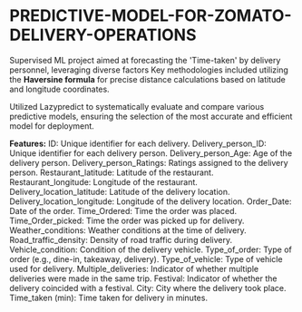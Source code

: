 # PREDICTIVE-MODEL-FOR-ZOMATO-DELIVERY-OPERATIONS
Supervised ML project aimed at forecasting the 'Time-taken' by delivery personnel, leveraging diverse factors
Key methodologies included utilizing the **Haversine formula** for precise distance calculations based on latitude and longitude coordinates. 

Utilized Lazypredict to systematically evaluate and compare various predictive models, ensuring the selection of the most accurate and efficient model for deployment.

**Features:**
ID: Unique identifier for each delivery.
Delivery_person_ID: Unique identifier for each delivery person.
Delivery_person_Age: Age of the delivery person.
Delivery_person_Ratings: Ratings assigned to the delivery person.
Restaurant_latitude: Latitude of the restaurant.
Restaurant_longitude: Longitude of the restaurant.
Delivery_location_latitude: Latitude of the delivery location.
Delivery_location_longitude: Longitude of the delivery location.
Order_Date: Date of the order.
Time_Ordered: Time the order was placed.
Time_Order_picked: Time the order was picked up for delivery.
Weather_conditions: Weather conditions at the time of delivery.
Road_traffic_density: Density of road traffic during delivery.
Vehicle_condition: Condition of the delivery vehicle.
Type_of_order: Type of order (e.g., dine-in, takeaway, delivery).
Type_of_vehicle: Type of vehicle used for delivery.
Multiple_deliveries: Indicator of whether multiple deliveries were made in the same trip.
Festival: Indicator of whether the delivery coincided with a festival.
City: City where the delivery took place.
Time_taken (min): Time taken for delivery in minutes.



